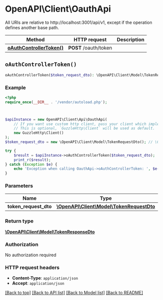 # OpenAPI\Client\OauthApi

All URIs are relative to http://localhost:3001/api/v1, except if the operation defines another base path.

| Method | HTTP request | Description |
| ------------- | ------------- | ------------- |
| [**oAuthControllerToken()**](OauthApi.md#oAuthControllerToken) | **POST** /oauth/token |  |


## `oAuthControllerToken()`

```php
oAuthControllerToken($token_request_dto): \OpenAPI\Client\Model\TokenResponseDto
```



### Example

```php
<?php
require_once(__DIR__ . '/vendor/autoload.php');



$apiInstance = new OpenAPI\Client\Api\OauthApi(
    // If you want use custom http client, pass your client which implements `GuzzleHttp\ClientInterface`.
    // This is optional, `GuzzleHttp\Client` will be used as default.
    new GuzzleHttp\Client()
);
$token_request_dto = new \OpenAPI\Client\Model\TokenRequestDto(); // \OpenAPI\Client\Model\TokenRequestDto

try {
    $result = $apiInstance->oAuthControllerToken($token_request_dto);
    print_r($result);
} catch (Exception $e) {
    echo 'Exception when calling OauthApi->oAuthControllerToken: ', $e->getMessage(), PHP_EOL;
}
```

### Parameters

| Name | Type | Description  | Notes |
| ------------- | ------------- | ------------- | ------------- |
| **token_request_dto** | [**\OpenAPI\Client\Model\TokenRequestDto**](../Model/TokenRequestDto.md)|  | |

### Return type

[**\OpenAPI\Client\Model\TokenResponseDto**](../Model/TokenResponseDto.md)

### Authorization

No authorization required

### HTTP request headers

- **Content-Type**: `application/json`
- **Accept**: `application/json`

[[Back to top]](#) [[Back to API list]](../../README.md#endpoints)
[[Back to Model list]](../../README.md#models)
[[Back to README]](../../README.md)
